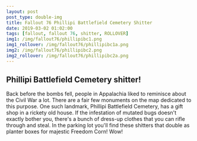 ```yaml
---
layout: post
post_type: double-img
title: Fallout 76 Phillipi Battlefield Cemetery Shitter
date: 2019-03-02 01:02:00
tags: [fallout, fallout 76, shitter, ROLLOVER]
img1: /img/fallout76/phillipibc1.png
img1_rollover: /img/fallout76/phillipibc1a.png
img2: /img/fallout76/phillipibc2.png
img2_rollover: /img/fallout76/phillipibc2a.png
---
```

## Phillipi Battlefield Cemetery shitter!

Back before the bombs fell, people in Appalachia liked to reminisce about the Civil War a lot. There are a fair few monuments on the map dedicated to this purpose. One such landmark, Phillipi Battlefield Cemetery, has a gift shop in a rickety old house. If the infestation of mutated bugs doesn't exactly bother you, there's a bunch of dress-up clothes that you can rifle through and steal. In the parking lot you'll find these shitters that double as planter boxes for majestic Freedom Corn! Wow!
